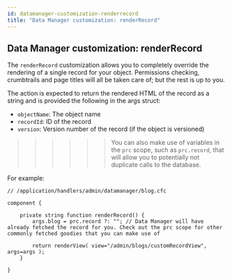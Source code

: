 ```yaml
---
id: datamanager-customization-renderrecord
title: "Data Manager customization: renderRecord"
---
```


## Data Manager customization: renderRecord

The `renderRecord` customization allows you to completely override the rendering of a single record for your object. Permissions checking, crumbtrails and page titles will all be taken care of; but the rest is up to you.

The action is expected to return the rendered HTML of the record as a string and is provided the following in the args struct:

* `objectName`: The object name
* `recordId`: ID of the record
* `version`: Version number of the record (if the object is versioned)

>>>>>> You can also make use of variables in the `prc` scope, such as `prc.record`, that will allow you to potentially not duplicate calls to the database.

For example:

```luceescript
// /application/handlers/admin/datamanager/blog.cfc

component {

	private string function renderRecord() {
		args.blog = prc.record ?: ""; // Data Manager will have already fetched the record for you. Check out the prc scope for other commonly fetched goodies that you can make use of

		return renderView( view="/admin/blogs/customRecordView", args=args );
	}

}
```

